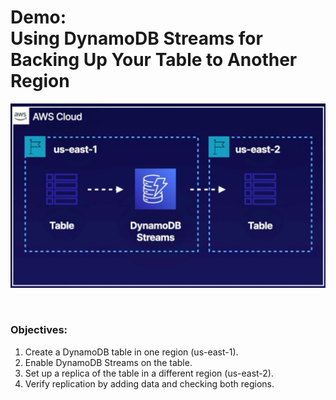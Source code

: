 # Demo:<br>Using DynamoDB Streams for Backing Up Your Table to Another Region

![](../img/demo/5.3.DynamoDB-Backup-Streams.png)

<br>

### Objectives:
1. Create a DynamoDB table in one region (us-east-1).
2. Enable DynamoDB Streams on the table.
3. Set up a replica of the table in a different region (us-east-2).
4. Verify replication by adding data and checking both regions.

<br>
